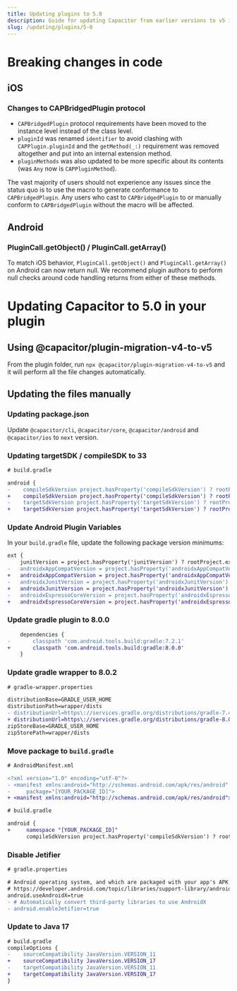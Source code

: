 ```yaml
---
title: Updating plugins to 5.0
description: Guide for updating Capacitor from earlier versions to v5 in your plugin
slug: /updating/plugins/5-0
---
```


# Breaking changes in code

## iOS
### Changes to CAPBridgedPlugin protocol

* `CAPBridgedPlugin` protocol requirements have been moved to the instance level instead of the class level.
* `pluginId` was renamed `identifier` to avoid clashing with `CAPPlugin.pluginId` and the `getMethod(_:)` requirement was removed altogether and put into an internal extension method.
* `pluginMethods` was also updated to be more specific about its contents (was `Any` now is `CAPPluginMethod`).
 
The vast majority of users should not experience any issues since the status quo is to use the macro to generate conformance to `CAPBridgedPlugin`. Any users who cast to `CAPBridgedPlugin` to or manually conform to `CAPBridgedPlugin` without the macro will be affected.

## Android

### PluginCall.getObject() / PluginCall.getArray()

To match iOS behavior, `PluginCall.getObject()` and `PluginCall.getArray()` on Android can now return null.  We recommend plugin authors to perform null checks around code handling returns from either of these methods.

# Updating Capacitor to 5.0 in your plugin

## Using @capacitor/plugin-migration-v4-to-v5

From the plugin folder, run `npx @capacitor/plugin-migration-v4-to-v5` and it will perform all the file changes automatically.

## Updating the files manually

### Updating package.json

Update `@capacitor/cli`, `@capacitor/core`, `@capacitor/android` and `@capacitor/ios` to `next` version.

### Updating targetSDK / compileSDK to 33
```diff
# build.gradle

android {
-    compileSdkVersion project.hasProperty('compileSdkVersion') ? rootProject.ext.compileSdkVersion : 32
+    compileSdkVersion project.hasProperty('compileSdkVersion') ? rootProject.ext.compileSdkVersion : 33
-    targetSdkVersion project.hasProperty('targetSdkVersion') ? rootProject.ext.targetSdkVersion : 32
+    targetSdkVersion project.hasProperty('targetSdkVersion') ? rootProject.ext.targetSdkVersion : 33
```

### Update Android Plugin Variables

In your `build.gradle` file, update the following package version minimums:

```diff
ext {
    junitVersion = project.hasProperty('junitVersion') ? rootProject.ext.junitVersion : '4.13.2'
-   androidxAppCompatVersion = project.hasProperty('androidxAppCompatVersion') ? rootProject.ext.androidxAppCompatVersion : '1.4.2'
+   androidxAppCompatVersion = project.hasProperty('androidxAppCompatVersion') ? rootProject.ext.androidxAppCompatVersion : '1.6.1'
-   androidxJunitVersion = project.hasProperty('androidxJunitVersion') ? rootProject.ext.androidxJunitVersion : '1.1.3'
+   androidxJunitVersion = project.hasProperty('androidxJunitVersion') ? rootProject.ext.androidxJunitVersion : '1.1.5'
-   androidxEspressoCoreVersion = project.hasProperty('androidxEspressoCoreVersion') ? rootProject.ext.androidxEspressoCoreVersion : '3.4.0'
+   androidxEspressoCoreVersion = project.hasProperty('androidxEspressoCoreVersion') ? rootProject.ext.androidxEspressoCoreVersion : '3.5.1'
```

### Update gradle plugin to 8.0.0

```diff
    dependencies {
-       classpath 'com.android.tools.build:gradle:7.2.1'
+       classpath 'com.android.tools.build:gradle:8.0.0'
    }
```

### Update gradle wrapper to 8.0.2

```diff
# gradle-wrapper.properties

distributionBase=GRADLE_USER_HOME
distributionPath=wrapper/dists
- distributionUrl=https\://services.gradle.org/distributions/gradle-7.4.2-all.zip
+ distributionUrl=https\://services.gradle.org/distributions/gradle-8.0.2-all.zip
zipStoreBase=GRADLE_USER_HOME
zipStorePath=wrapper/dists
```

### Move package to `build.gradle`

```diff
# AndroidManifest.xml

<?xml version="1.0" encoding="utf-8"?>
- <manifest xmlns:android="http://schemas.android.com/apk/res/android"
-     package="[YOUR_PACKAGE_ID]">
+ <manifest xmlns:android="http://schemas.android.com/apk/res/android">
```

```diff
# build.gradle

android {
+     namespace "[YOUR_PACKAGE_ID]"
      compileSdkVersion project.hasProperty('compileSdkVersion') ? rootProject.ext.compileSdkVersion : 33
```

### Disable Jetifier

```diff 
# gradle.properties

# Android operating system, and which are packaged with your app's APK
# https://developer.android.com/topic/libraries/support-library/androidx-rn
android.useAndroidX=true
- # Automatically convert third-party libraries to use AndroidX
- android.enableJetifier=true
```

### Update to Java 17

```diff
# build.gradle
compileOptions {
-    sourceCompatibility JavaVersion.VERSION_11
+    sourceCompatibility JavaVersion.VERSION_17
-    targetCompatibility JavaVersion.VERSION_11
+    targetCompatibility JavaVersion.VERSION_17
}
```